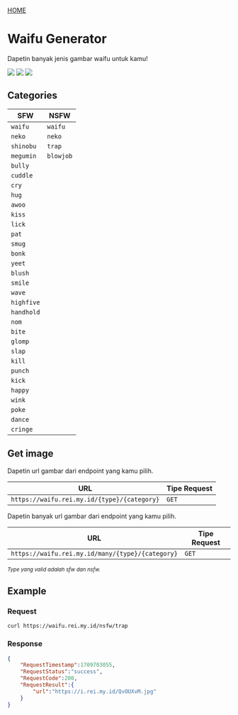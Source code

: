 <a href="https://api.rei.my.id/README.id">HOME</a>

# Waifu Generator

Dapetin banyak jenis gambar waifu untuk kamu!

<img src="https://img.shields.io/badge/SCHEME-HTTPS-a3be8c?style=flat-square"/> <img src="https://img.shields.io/badge/AUTHENTICATION-NONE-ebcb8b?style=flat-square"/> <img src="https://img.shields.io/badge/LIMITATION-50%20200%20OK%20%2F%201min-88C0D0?style=flat-square"/>

## Categories

| SFW | NSFW |
| --- | --- |
| `waifu` | `waifu` |
| `neko` | `neko` |
| `shinobu` | `trap` |
| `megumin` | `blowjob` |
| `bully` |
| `cuddle` |
| `cry` |
| `hug` |
| `awoo` |
| `kiss` |
| `lick` |
| `pat` |
| `smug` |
| `bonk` |
| `yeet` |
| `blush` |
| `smile` |
| `wave` |
| `highfive` |
| `handhold` |
| `nom` |
| `bite` |
| `glomp` |
| `slap` |
| `kill` |
| `punch` |
| `kick` |
| `happy` |
| `wink` |
| `poke` |
| `dance` |
| `cringe` |

## Get image

Dapetin url gambar dari endpoint yang kamu pilih.

| URL | Tipe Request |
| --- | ------------ |
| `https://waifu.rei.my.id/{type}/{category}` | `GET`

Dapetin banyak url gambar dari endpoint yang kamu pilih.

| URL | Tipe Request |
| --- | ------------ |
| `https://waifu.rei.my.id/many/{type}/{category}` | `GET`

<small> _Type yang valid adalah sfw dan nsfw._ </small>

## Example
### Request
```shell
curl https://waifu.rei.my.id/nsfw/trap
```
### Response
```json
{
    "RequestTimestamp":1709703055,
    "RequestStatus":"success",
    "RequestCode":200,
    "RequestResult":{
        "url":"https://i.rei.my.id/QvOUXvM.jpg"
    }
}
```
